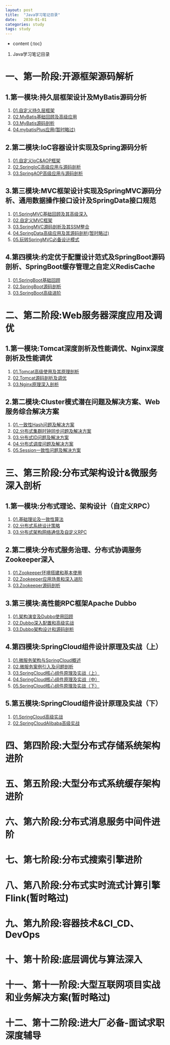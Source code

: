 ```yaml
---
layout: post
title:  "Java学习笔记目录"
date:   2030-01-01
categories: study
tags: study
---
```


* content
{:toc}

1. Java学习笔记目录





# 一、第一阶段:开源框架源码解析
## 1.第一模块:持久层框架设计及MyBatis源码分析
1. [01.自定义持久层框架](https://ttk1907.github.io/2021/05/16/lagou-java-01-01-01/)  
2. [02.MyBatis基础回顾及高级应用](https://ttk1907.github.io/2021/05/20/lagou-java-01-01-02/)  
3. [03.MyBatis源码剖析](https://ttk1907.github.io/2021/05/25/lagou-java-01-01-03/)  
4. [04.mybatisPlus应用(暂时略过)](https://ttk1907.github.io/2021/06/05/lagou-java-01-01-04/)  

## 2.第二模块:IoC容器设计实现及Spring源码分析
1. [01.自定义IoC&AOP框架](https://ttk1907.github.io/2021/05/29/lagou-java-01-02-01/)  
2. [02.SpringIoC高级应用与源码剖析](https://ttk1907.github.io/2021/05/30/lagou-java-01-02-02/)  
3. [03.SpringAOP高级应用与源码剖析](https://ttk1907.github.io/2021/05/31/lagou-java-01-02-03/)   

## 3.第三模块:MVC框架设计实现及SpringMVC源码分析、通用数据操作接口设计及SpringData接口规范
1. [01.SpringMVC基础回顾及其高级深入](https://ttk1907.github.io/2021/06/02/lagou-java-01-03-01/)  
2. [02.自定义MVC框架](https://ttk1907.github.io/2021/06/03/lagou-java-01-03-02/)  
3. [03.SpringMVC源码剖析及其SSM整合](https://ttk1907.github.io/2021/06/04/lagou-java-01-03-03/)  
4. [04.SpringData高级应用及其源码剖析(暂时略过)](https://ttk1907.github.io/2021/06/04/lagou-java-01-03-04/)  
5. [05.玩转SpringMVC必备设计模式](https://ttk1907.github.io/2021/06/05/lagou-java-01-03-05/)  

## 4.第四模块:约定优于配置设计范式及SpringBoot源码剖析、SpringBoot缓存管理之自定义RedisCache
1. [01.SpringBoot基础回顾](https://ttk1907.github.io/2021/06/05/lagou-java-01-04-01/)  
2. [02.SpringBoot源码剖析](https://ttk1907.github.io/2021/06/06/lagou-java-01-04-02/)  
3. [03.SpringBoot高级进阶](https://ttk1907.github.io/2021/06/06/lagou-java-01-04-03/)  

# 二、第二阶段:Web服务器深度应用及调优
## 1.第一模块:Tomcat深度剖析及性能调优、Nginx深度剖析及性能调优
1. [01.Tomcat高级使用及其原理剖析](https://ttk1907.github.io/2021/06/07/lagou-java-02-01-01/)  
2. [02.Tomcat源码剖析及调优](https://ttk1907.github.io/2021/06/08/lagou-java-02-01-02/)  
3. [03.Nginx原理深入剖析](https://ttk1907.github.io/2021/06/09/lagou-java-02-01-03/)  

## 2.第二模块:Cluster模式潜在问题及解决方案、Web服务综合解决方案
1. [01.一致性Hash问题及解决方案](https://ttk1907.github.io/2021/06/10/lagou-java-02-02-01/)  
2. [02.分布式集群时钟同步问题及解决方案](https://ttk1907.github.io/2021/06/10/lagou-java-02-02-01/)  
3. [03.分布式ID问题及解决方案](https://ttk1907.github.io/2021/06/10/lagou-java-02-02-01/)  
4. [04.分布式调度问题及解决方案](https://ttk1907.github.io/2021/06/11/lagou-java-02-02-02/)  
5. [05.Session一致性问题及解决方案](https://ttk1907.github.io/2021/06/11/lagou-java-02-02-02/)  

# 三、第三阶段:分布式架构设计&微服务深入剖析
## 1.第一模块:分布式理论、架构设计（自定义RPC）
1. [01.基础理论及一致性算法](https://ttk1907.github.io/2021/06/12/lagou-java-03-01-01/)  
2. [02.分布式系统设计策略](https://ttk1907.github.io/2021/06/12/lagou-java-03-01-01/)  
3. [03.分布式架构网络通信及自定义RPC](https://ttk1907.github.io/2021/06/13/lagou-java-03-01-02/)  

## 2.第二模块:分布式服务治理、分布式协调服务Zookeeper深入
1. [01.Zookeeper环境搭建和基本使用](https://ttk1907.github.io/2021/06/14/lagou-java-03-02-01/)  
2. [02.Zookeeper应用场景和深入进阶](https://ttk1907.github.io/2021/06/14/lagou-java-03-02-02/)  
3. [03.Zookeeper源码剖析](https://ttk1907.github.io/2021/06/15/lagou-java-03-02-03/)  

## 3.第三模块:高性能RPC框架Apache Dubbo
1. [01.架构演变及Dubbo使用回顾]()
2. [02.Dubbo深入配置和高级实战]()
3. [03.Dubbo架构设计和源码剖析]()

## 4.第四模块:SpringCloud组件设计原理及实战（上）
1. [01.微服务架构与SpringCloud概述]()
2. [02.微服务案例引入及问题剖析]()
3. [03.SpringCloud核心组件原理及实战（上）]()
4. [04.SpringCloud核心组件原理及实战（中）]()
5. [05.SpringCloud核心组件原理及实战（下）]()

## 5.第五模块:SpringCloud组件设计原理及实战（下）
1. [01.SpringCloud高级实战]()
2. [02.SpringCloudAlibaba高级实战]()

# 四、第四阶段:大型分布式存储系统架构进阶
# 五、第五阶段:大型分布式系统缓存架构进阶
# 六、第六阶段:分布式消息服务中间件进阶
# 七、第七阶段:分布式搜索引擎进阶
# 八、第八阶段:分布式实时流式计算引擎Flink(暂时略过)
# 九、第九阶段:容器技术&CI_CD、DevOps
# 十、第十阶段:底层调优与算法深入
# 十一、第十一阶段:大型互联网项目实战和业务解决方案(暂时略过)
# 十二、第十二阶段:进大厂必备-面试求职深度辅导
